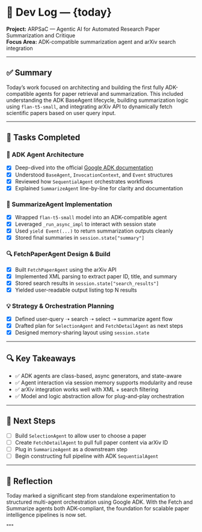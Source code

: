 # 📅 Dev Log — {today}

**Project:** ARPSaC — Agentic AI for Automated Research Paper Summarization and Critique  
**Focus Area:** ADK-compatible summarization agent and arXiv search integration

---

## ✅ Summary

Today’s work focused on architecting and building the first fully ADK-compatible agents for paper retrieval and summarization. This included understanding the ADK BaseAgent lifecycle, building summarization logic using `flan-t5-small`, and integrating arXiv API to dynamically fetch scientific papers based on user query input.

---

## 📂 Tasks Completed

### 🧠 ADK Agent Architecture
- [x] Deep-dived into the official [Google ADK documentation](https://google.github.io/adk-docs/agents/)
- [x] Understood `BaseAgent`, `InvocationContext`, and `Event` structures
- [x] Reviewed how `SequentialAgent` orchestrates workflows
- [x] Explained `SummarizeAgent` line-by-line for clarity and documentation

### 📄 SummarizeAgent Implementation
- [x] Wrapped `flan-t5-small` model into an ADK-compatible agent
- [x] Leveraged `_run_async_impl` to interact with session state
- [x] Used `yield Event(...)` to return summarization outputs cleanly
- [x] Stored final summaries in `session.state["summary"]`

### 🔍 FetchPaperAgent Design & Build
- [x] Built `FetchPaperAgent` using the arXiv API
- [x] Implemented XML parsing to extract paper ID, title, and summary
- [x] Stored search results in `session.state["search_results"]`
- [x] Yielded user-readable output listing top N results

### 💡 Strategy & Orchestration Planning
- [x] Defined user-query ➝ search ➝ select ➝ summarize agent flow
- [x] Drafted plan for `SelectionAgent` and `FetchDetailAgent` as next steps
- [x] Designed memory-sharing layout using `session.state`

---

## 🔍 Key Takeaways

- ✅ ADK agents are class-based, async generators, and state-aware
- ✅ Agent interaction via session memory supports modularity and reuse
- ✅ arXiv integration works well with XML + search filtering
- ✅ Model and logic abstraction allow for plug-and-play orchestration

---

## 🧭 Next Steps

- [ ] Build `SelectionAgent` to allow user to choose a paper
- [ ] Create `FetchDetailAgent` to pull full paper content via arXiv ID
- [ ] Plug in `SummarizeAgent` as a downstream step
- [ ] Begin constructing full pipeline with ADK `SequentialAgent`

---

## 📌 Reflection

Today marked a significant step from standalone experimentation to structured multi-agent orchestration using Google ADK. With the Fetch and Summarize agents both ADK-compliant, the foundation for scalable paper intelligence pipelines is now set.

"""